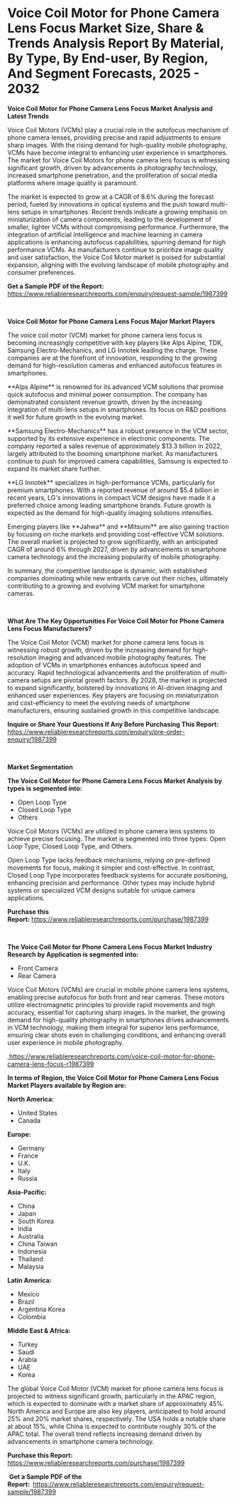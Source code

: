 <p><h1>Voice Coil Motor for Phone Camera Lens Focus Market Size, Share & Trends Analysis Report By Material, By Type, By End-user, By Region, And Segment Forecasts, 2025 - 2032</h1></p><p><strong>Voice Coil Motor for Phone Camera Lens Focus Market Analysis and Latest Trends</strong></p>
<p><p>Voice Coil Motors (VCMs) play a crucial role in the autofocus mechanism of phone camera lenses, providing precise and rapid adjustments to ensure sharp images. With the rising demand for high-quality mobile photography, VCMs have become integral to enhancing user experience in smartphones. The market for Voice Coil Motors for phone camera lens focus is witnessing significant growth, driven by advancements in photography technology, increased smartphone penetration, and the proliferation of social media platforms where image quality is paramount.</p><p>The market is expected to grow at a CAGR of 8.6% during the forecast period, fueled by innovations in optical systems and the push toward multi-lens setups in smartphones. Recent trends indicate a growing emphasis on miniaturization of camera components, leading to the development of smaller, lighter VCMs without compromising performance. Furthermore, the integration of artificial intelligence and machine learning in camera applications is enhancing autofocus capabilities, spurring demand for high performance VCMs. As manufacturers continue to prioritize image quality and user satisfaction, the Voice Coil Motor market is poised for substantial expansion, aligning with the evolving landscape of mobile photography and consumer preferences.</p></p>
<p><strong>Get a Sample PDF of the Report:&nbsp;</strong> <a href="https://www.reliableresearchreports.com/enquiry/request-sample/1987399?utm_campaign=32&utm_medium=2&utm_source=Github&utm_content=ia&utm_term=12042025&utm_id=voice-coil-motor-for-phone-camera-lens-focus">https://www.reliableresearchreports.com/enquiry/request-sample/1987399</a></p>
<p>&nbsp;</p>
<p><strong>Voice Coil Motor for Phone Camera Lens Focus Major Market Players</strong></p>
<p><p>The voice coil motor (VCM) market for phone camera lens focus is becoming increasingly competitive with key players like Alps Alpine, TDK, Samsung Electro-Mechanics, and LG Innotek leading the charge. These companies are at the forefront of innovation, responding to the growing demand for high-resolution cameras and enhanced autofocus features in smartphones.</p><p>**Alps Alpine** is renowned for its advanced VCM solutions that promise quick autofocus and minimal power consumption. The company has demonstrated consistent revenue growth, driven by the increasing integration of multi-lens setups in smartphones. Its focus on R&D positions it well for future growth in the evolving market.</p><p>**Samsung Electro-Mechanics** has a robust presence in the VCM sector, supported by its extensive experience in electronic components. The company reported a sales revenue of approximately $13.3 billion in 2022, largely attributed to the booming smartphone market. As manufacturers continue to push for improved camera capabilities, Samsung is expected to expand its market share further.</p><p>**LG Innotek** specializes in high-performance VCMs, particularly for premium smartphones. With a reported revenue of around $5.4 billion in recent years, LG's innovations in compact VCM designs have made it a preferred choice among leading smartphone brands. Future growth is expected as the demand for high-quality imaging solutions intensifies.</p><p>Emerging players like **Jahwa** and **Mitsumi** are also gaining traction by focusing on niche markets and providing cost-effective VCM solutions. The overall market is projected to grow significantly, with an anticipated CAGR of around 6% through 2027, driven by advancements in smartphone camera technology and the increasing popularity of mobile photography. </p><p>In summary, the competitive landscape is dynamic, with established companies dominating while new entrants carve out their niches, ultimately contributing to a growing and evolving VCM market for smartphone cameras.</p></p>
<p>&nbsp;</p>
<p><strong>What Are The Key Opportunities For Voice Coil Motor for Phone Camera Lens Focus Manufacturers?</strong></p>
<p><p>The Voice Coil Motor (VCM) market for phone camera lens focus is witnessing robust growth, driven by the increasing demand for high-resolution imaging and advanced mobile photography features. The adoption of VCMs in smartphones enhances autofocus speed and accuracy. Rapid technological advancements and the proliferation of multi-camera setups are pivotal growth factors. By 2028, the market is projected to expand significantly, bolstered by innovations in AI-driven imaging and enhanced user experiences. Key players are focusing on miniaturization and cost-efficiency to meet the evolving needs of smartphone manufacturers, ensuring sustained growth in this competitive landscape.</p></p>
<p><strong>Inquire or Share Your Questions If Any Before Purchasing This Report:</strong> <a href="https://www.reliableresearchreports.com/enquiry/pre-order-enquiry/1987399?utm_campaign=32&utm_medium=2&utm_source=Github&utm_content=ia&utm_term=12042025&utm_id=voice-coil-motor-for-phone-camera-lens-focus">https://www.reliableresearchreports.com/enquiry/pre-order-enquiry/1987399</a></p>
<p>&nbsp;</p>
<p><strong>Market Segmentation</strong></p>
<p><strong>The Voice Coil Motor for Phone Camera Lens Focus Market Analysis by types is segmented into:</strong></p>
<p><ul><li>Open Loop Type</li><li>Closed Loop Type</li><li>Others</li></ul></p>
<p><p>Voice Coil Motors (VCMs) are utilized in phone camera lens systems to achieve precise focusing. The market is segmented into three types: Open Loop Type, Closed Loop Type, and Others. </p><p>Open Loop Type lacks feedback mechanisms, relying on pre-defined movements for focus, making it simpler and cost-effective. In contrast, Closed Loop Type incorporates feedback systems for accurate positioning, enhancing precision and performance. Other types may include hybrid systems or specialized VCM designs suitable for unique camera applications.</p></p>
<p><strong>Purchase this Report:&nbsp;</strong><a href="https://www.reliableresearchreports.com/purchase/1987399?utm_campaign=32&utm_medium=2&utm_source=Github&utm_content=ia&utm_term=12042025&utm_id=voice-coil-motor-for-phone-camera-lens-focus">https://www.reliableresearchreports.com/purchase/1987399</a></p>
<p>&nbsp;</p>
<p><strong>The Voice Coil Motor for Phone Camera Lens Focus Market Industry Research by Application is segmented into:</strong></p>
<p><ul><li>Front Camera</li><li>Rear Camera</li></ul></p>
<p><p>Voice Coil Motors (VCMs) are crucial in mobile phone camera lens systems, enabling precise autofocus for both front and rear cameras. These motors utilize electromagnetic principles to provide rapid movements and high accuracy, essential for capturing sharp images. In the market, the growing demand for high-quality photography in smartphones drives advancements in VCM technology, making them integral for superior lens performance, ensuring clear shots even in challenging conditions, and enhancing overall user experience in mobile photography.</p></p>
<p><a href="https://www.reliableresearchreports.com/voice-coil-motor-for-phone-camera-lens-focus-r1987399?utm_campaign=32&utm_medium=2&utm_source=Github&utm_content=ia&utm_term=12042025&utm_id=voice-coil-motor-for-phone-camera-lens-focus">&nbsp;https://www.reliableresearchreports.com/voice-coil-motor-for-phone-camera-lens-focus-r1987399</a></p>
<p><strong>In terms of Region, the Voice Coil Motor for Phone Camera Lens Focus Market Players available by Region are:</strong></p>
<p>
    <p> <strong> North America: </strong>
        <ul>
            <li>United States</li>
            <li>Canada</li>
        </ul>
        </p> 
    <p> <strong> Europe: </strong>
        <ul>
            <li>Germany</li>
            <li>France</li>
            <li>U.K.</li>
            <li>Italy</li>
            <li>Russia</li>
        </ul>
        </p> 
    <p> <strong> Asia-Pacific: </strong>
        <ul>
            <li>China</li>
            <li>Japan</li>
            <li>South Korea</li>
            <li>India</li>
            <li>Australia</li>
            <li>China Taiwan</li>
            <li>Indonesia</li>
            <li>Thailand</li>
            <li>Malaysia</li>
        </ul>
        </p> 
    <p> <strong> Latin America: </strong>
        <ul>
            <li>Mexico</li>
            <li>Brazil</li>
            <li>Argentina Korea</li>
            <li>Colombia</li>
        </ul>
        </p> 
    <p> <strong> Middle East & Africa: </strong>
        <ul>
            <li>Turkey</li>
            <li>Saudi</li>
            <li>Arabia</li>
            <li>UAE</li>
            <li>Korea</li>
        </ul>
    </p>
    </p>
<p><p>The global Voice Coil Motor (VCM) market for phone camera lens focus is projected to witness significant growth, particularly in the APAC region, which is expected to dominate with a market share of approximately 45%. North America and Europe are also key players, anticipated to hold around 25% and 20% market shares, respectively. The USA holds a notable share at about 15%, while China is expected to contribute roughly 30% of the APAC total. The overall trend reflects increasing demand driven by advancements in smartphone camera technology.</p></p>
<p><strong>Purchase this Report: </strong><a href="https://www.reliableresearchreports.com/purchase/1987399?utm_campaign=32&utm_medium=2&utm_source=Github&utm_content=ia&utm_term=12042025&utm_id=voice-coil-motor-for-phone-camera-lens-focus">https://www.reliableresearchreports.com/purchase/1987399</a></p>
<p>&nbsp;<strong>Get a Sample PDF of the Report:&nbsp;&nbsp;</strong><a href="https://www.reliableresearchreports.com/enquiry/request-sample/1987399?utm_campaign=32&utm_medium=2&utm_source=Github&utm_content=ia&utm_term=12042025&utm_id=voice-coil-motor-for-phone-camera-lens-focus">https://www.reliableresearchreports.com/enquiry/request-sample/1987399</a></p>
<p><strong></strong></p>
<p><p></p><p></p><p></p></p>